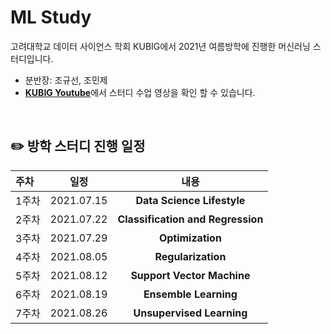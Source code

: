 # ML Study
고려대학교 데이터 사이언스 학회 KUBIG에서 2021년 여름방학에 진행한 머신러닝 스터디입니다.  
* 분반장: 조규선, 조민제
* [**KUBIG Youtube**](https://www.youtube.com/playlist?list=PLmspR8EWUwDfVMh81WWXnqOD5lRDyReNQ)에서 스터디 수업 영상을 확인 할 수 있습니다. 

<br>

## ✏️ 방학 스터디 진행 일정

|   주차   |   일정   |   내용   |   
|:----------------------------|:----------------------------:|:--------------------:|
|  1주차  | 2021.07.15 | **Data Science Lifestyle** | 
|  2주차  | 2021.07.22 | **Classification and Regression**  | 
|  3주차  | 2021.07.29 | **Optimization** | 
|  4주차  | 2021.08.05 | **Regularization** | 
|  5주차  | 2021.08.12 | **Support Vector Machine** |  
|  6주차  | 2021.08.19 | **Ensemble Learning** |  
|  7주차  | 2021.08.26 | **Unsupervised Learning** |

<br>

